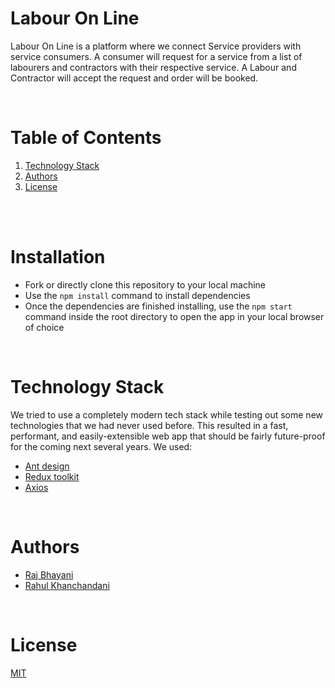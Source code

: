 

# Labour On Line

Labour On Line is a platform where we connect Service providers with service consumers. A consumer will request for a service from a list of labourers and contractors with their respective service. A Labour and Contractor will accept the request and order will be booked.

<br/>

# Table of Contents

1. [Technology Stack](#technology-stack)
2. [Authors](#authors)
3. [License](#license)

<br/>

<br/>

# Installation

- Fork or directly clone this repository to your local machine
- Use the `npm install` command to install dependencies
- Once the dependencies are finished installing, use the `npm start` command inside the root directory to open the app in your local browser of choice

<br/>

# Technology Stack

We tried to use a completely modern tech stack while testing out some new technologies that we had never used before. This resulted in a fast, performant, and easily-extensible web app that should be fairly future-proof for the coming next several years. We used:

- [Ant design](https://ant.design/)
- [Redux toolkit](https://redux-toolkit.js.org/)
- [Axios](https://axios-http.com/docs/intro)

<br/>

# Authors

- [Raj Bhayani](https://github.com/Rajbhayani4)
- [Rahul Khanchandani](https://github.com/rahul-rk197)

<br/>

# License

[MIT](https://opensource.org/licenses/MIT)
